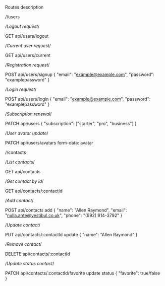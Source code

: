 Routes description

//users

/_Logout request_/

GET api/users/logout

/_Current user request_/

GET api/users/current

/_Registration request_/

POST api/users/signup { "email": "example@example.com", "password": "examplepassword" }

/_Login request_/

POST api/users/login { "email": "example@example.com", "password": "examplepassword" }

/_Subscription renewal_/

PATCH api/users { "subscription": ["starter", "pro", "business"] }

/_User avatar update_/

PATCH api/users/avatars form-data: avatar

//contacts

/_List contacts_/

GET api/contacts

/_Get contact by id_/

GET api/contacts/:contactId

/_Add contact_/

POST api/contacts add { "name": "Allen Raymond", "email": "nulla.ante@vestibul.co.uk", "phone": "(992) 914-3792" }

/_Update contact_/

PUT api/contacts/:contactId update { "name": "Allen Raymond" }

/_Remove contact_/

DELETE api/contacts/:contactId

/_Update status contact_/

PATCH api/contacts/:contactId/favorite update status { "favorite": true/false }
